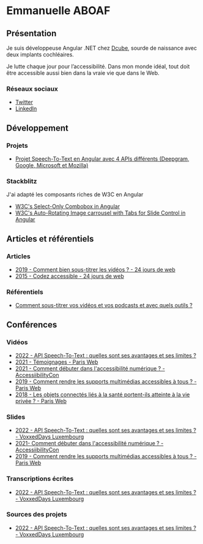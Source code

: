 # Emmanuelle ABOAF

## Présentation

Je suis développeuse Angular .NET chez [Dcube](https://www.dcube.fr), sourde de naissance avec deux implants cochléaires.

Je lutte chaque jour pour l’accessibilité. Dans mon monde idéal, tout doit être accessible aussi bien dans la vraie vie que dans le Web.

### Réseaux sociaux

- [Twitter](https://twitter.com/eaboaf_)
- [LinkedIn](https://www.linkedin.com/in/emmanuelle-aboaf-274b5234/)

## Développement

### Projets

- [Projet Speech-To-Text en Angular avec 4 APIs différents (Deepgram, Google, Microsoft et Mozilla)](https://github.com/emma11y/speech-to-text)

### Stackblitz

J'ai adapté les composants riches de W3C en Angular

- [W3C's Select-Only Combobox in Angular](https://stackblitz.com/edit/emma11y-combobox-select-only-from-w3c?file=src%2Fapp%2Fapp.component.ts)
- [W3C's Auto-Rotating Image carrousel with Tabs for Slide Control in Angular](https://stackblitz.com/edit/emma11y-carousel-tablist-from-w3c?file=src%2Fapp%2Fapp.component.ts)

## Articles et référentiels

### Articles

- [2019 - Comment bien sous-titrer les vidéos ? - 24 jours de web](https://www.24joursdeweb.fr/2019/comment-bien-sous-titrer-les-videos/)
- [2015 - Codez accessible - 24 jours de web](https://www.24joursdeweb.fr/2015/codez-accessible/)

### Référentiels

- [Comment sous-titrer vos vidéos et vos podcasts et avec quels outils ?](https://github.com/emma11y/sous-titres)


## Conférences

### Vidéos 

- [2022 - API Speech-To-Text : quelles sont ses avantages et ses limites ?](https://www.youtube.com/watch?v=gEwFhuqoz_A)
- [2021 - Témoignages - Paris Web](https://www.paris-web.fr/2021/conferences/temoignages.php)
- [2021 - Comment débuter dans l'accessibilité numérique ? - AccessiibilityCon](https://www.youtube.com/watch?v=MJwkEYn0kuU&feature=youtu.be)
- [2019 - Comment rendre les supports multimédias accessibles à tous ? - Paris Web](https://www.paris-web.fr/2019/conferences/comment-rendre-les-supports-multimedias-accessibles-a-tous.php)
- [2018 - Les objets connectés liés à la santé portent-ils atteinte à la vie privée ? - Paris Web](https://www.paris-web.fr/2018/conferences/les-objets-connectes-lies-a-la-sante-portent-ils-atteinte-a-la-vie-privee.php)

### Slides

- [2022 - API Speech-To-Text : quelles sont ses avantages et ses limites ? - VoxxedDays Luxembourg](https://emma11y.github.io/speech-to-text-conference)
- [2021- Comment débuter dans l'accessibilité numérique ? - AccessiibilityCon](https://emma11y.github.io/accessibilityCon2020)
- [2019 - Comment rendre les supports multimédias accessibles à tous ? - Paris Web](https://emma11y.github.io/parisweb2019)

### Transcriptions écrites

- [2022 - API Speech-To-Text : quelles sont ses avantages et ses limites ? - VoxxedDays Luxembourg](https://github.com/emma11y/speech-to-text-conference)

### Sources des projets

- [2022 - API Speech-To-Text : quelles sont ses avantages et ses limites ? - VoxxedDays Luxembourg](https://github.com/emma11y/https://github.com/emma11y/speech-to-text)

<!--
**emma11y/emma11y** is a ✨ _special_ ✨ repository because its `README.md` (this file) appears on your GitHub profile.

Here are some ideas to get you started:

- 🔭 I’m currently working on ...
- 🌱 I’m currently learning ...
- 👯 I’m looking to collaborate on ...
- 🤔 I’m looking for help with ...
- 💬 Ask me about ...
- 📫 How to reach me: ...
- 😄 Pronouns: ...
- ⚡ Fun fact: ...
-->
